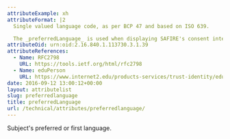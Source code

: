 ```yaml
--- 
attributeExample: xh
attributeFormat: |2
  Single valued language code, as per BCP 47 and based on ISO 639.

  The _preferredLanguage_ is used when displaying SAFIRE's consent interface and may be set or updated if a user changes their language preference during consent.
attributeOid: urn:oid:2.16.840.1.113730.3.1.39
attributeReferences: 
  - Name: RFC2798
    URL: https://tools.ietf.org/html/rfc2798
  - Name: eduPerson
    URL: https://www.internet2.edu/products-services/trust-identity/eduperson-eduorg/#service-features
date: 2016-09-12 13:00:12+00:00
layout: attributelist
slug: preferredlanguage
title: preferredLanguage
url: /technical/attributes/preferredlanguage/
---
```


Subject's preferred or first language.

